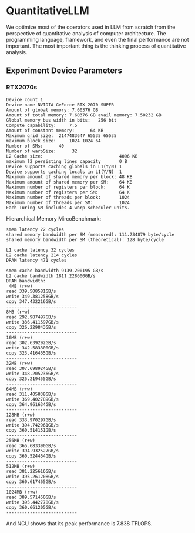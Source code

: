 # QuantitativeLLM
We optimize most of the operators used in LLM from scratch from the perspective of quantitative analysis of computer architecture. The programming language, framework, and even the final performance are not important. The most important thing is the thinking process of quantitative analysis.

## Experiment Device Parameters

### RTX2070s
```
Device count 1
Device name NVIDIA GeForce RTX 2070 SUPER
Amount of global memory: 7.60376 GB
Amount of total memory: 7.60376 GB avail memory: 7.50232 GB
Global memory bus width in bits:   256 bit
Compute capability:     7.5
Amount of constant memory:      64 KB
Maximum grid size:  2147483647 65535 65535
maximum block size:     1024 1024 64
Number of SMs:      40
Number of warpSize:      32
L2 Cache size:                             4096 KB
maximum l2 persisting lines capacity       0 B
Device supports caching globals in L1(Y/N) 1
Device supports caching locals in L1(Y/N)  1
Maximum amount of shared memory per block: 48 KB
Maximum amount of shared memory per SM:    64 KB
Maximum number of registers per block:     64 K
Maximum number of registers per SM:        64 K
Maximum number of threads per block:       1024
Maximum number of threads per SM:          1024
Each Turing SM includes 4 warp-scheduler units.
```
Hierarchical Memory MircoBenchmark:
```
smem latency 22 cycles
shared memory bandwidth per SM (measured): 111.734879 byte/cycle
shared memory bandwidth per SM (theoretical): 128 byte/cycle

L1 cache latency 32 cycles
L2 cache latency 214 cycles
DRAM latency 471 cycles

smem cache bandwidth 9139.200195 GB/s
L2 cache bandwidth 1811.228600GB/s
DRAM bandwidth:
 4MB (r+w)
read 339.508581GB/s
write 349.381258GB/s
copy 347.432216GB/s
---------------------------
8MB (r+w)
read 292.987497GB/s
write 336.411597GB/s
copy 326.229843GB/s
---------------------------
16MB (r+w)
read 302.639292GB/s
write 342.583800GB/s
copy 323.416465GB/s
---------------------------
32MB (r+w)
read 307.698924GB/s
write 348.205236GB/s
copy 325.219455GB/s
---------------------------
64MB (r+w)
read 311.405838GB/s
write 369.402789GB/s
copy 364.961634GB/s
---------------------------
128MB (r+w)
read 333.970297GB/s
write 394.742961GB/s
copy 360.514151GB/s
---------------------------
256MB (r+w)
read 365.683390GB/s
write 394.932527GB/s
copy 360.524464GB/s
---------------------------
512MB (r+w)
read 381.225616GB/s
write 395.261208GB/s
copy 360.617465GB/s
---------------------------
1024MB (r+w)
read 389.571450GB/s
write 395.442778GB/s
copy 360.661205GB/s
---------------------------
```
And NCU shows that its peak performance is 7.838 TFLOPS.